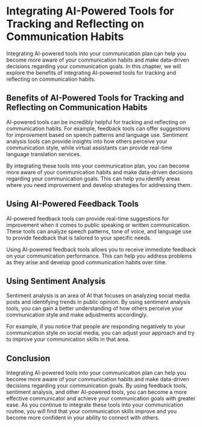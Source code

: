 # Integrating AI-Powered Tools for Tracking and Reflecting on Communication Habits

Integrating AI-powered tools into your communication plan can help you become more aware of your communication habits and make data-driven decisions regarding your communication goals. In this chapter, we will explore the benefits of integrating AI-powered tools for tracking and reflecting on communication habits.

Benefits of AI-Powered Tools for Tracking and Reflecting on Communication Habits
--------------------------------------------------------------------------------

AI-powered tools can be incredibly helpful for tracking and reflecting on communication habits. For example, feedback tools can offer suggestions for improvement based on speech patterns and language use. Sentiment analysis tools can provide insights into how others perceive your communication style, while virtual assistants can provide real-time language translation services.

By integrating these tools into your communication plan, you can become more aware of your communication habits and make data-driven decisions regarding your communication goals. This can help you identify areas where you need improvement and develop strategies for addressing them.

Using AI-Powered Feedback Tools
-------------------------------

AI-powered feedback tools can provide real-time suggestions for improvement when it comes to public speaking or written communication. These tools can analyze speech patterns, tone of voice, and language use to provide feedback that is tailored to your specific needs.

Using AI-powered feedback tools allows you to receive immediate feedback on your communication performance. This can help you address problems as they arise and develop good communication habits over time.

Using Sentiment Analysis
------------------------

Sentiment analysis is an area of AI that focuses on analyzing social media posts and identifying trends in public opinion. By using sentiment analysis tools, you can gain a better understanding of how others perceive your communication style and make adjustments accordingly.

For example, if you notice that people are responding negatively to your communication style on social media, you can adjust your approach and try to improve your communication skills in that area.

Conclusion
----------

Integrating AI-powered tools into your communication plan can help you become more aware of your communication habits and make data-driven decisions regarding your communication goals. By using feedback tools, sentiment analysis, and other AI-powered tools, you can become a more effective communicator and achieve your communication goals with greater ease. As you continue to integrate these tools into your communication routine, you will find that your communication skills improve and you become more confident in your ability to connect with others.
